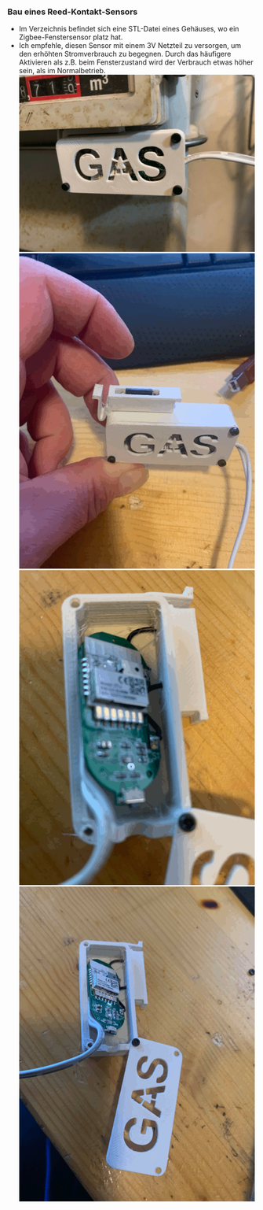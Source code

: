 ### Bau eines Reed-Kontakt-Sensors
- Im Verzeichnis befindet sich eine STL-Datei eines Gehäuses, wo ein Zigbee-Fenstersensor platz hat.
- Ich empfehle, diesen Sensor mit einem 3V Netzteil zu versorgen, um den erhöhten Stromverbrauch zu begegnen. Durch das häufigere Aktivieren als z.B. beim Fensterzustand wird der Verbrauch etwas höher sein, als im Normalbetrieb.
    ![pics\2023-02-04_16-59-06_903.gif](pics\2023-02-04_16-59-06_903.gif)
    ![pics\2023-02-17_14-21-54_173.gif](pics\2023-02-17_14-21-54_173.gif)
    ![pics\2023-02-17_14-22-52_338.gif](pics\2023-02-17_14-22-52_338.gif)
    ![pics\2023-02-17_14-22-59_258.gif](pics\2023-02-17_14-22-59_258.gif)
